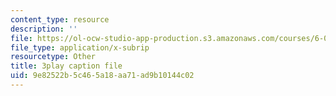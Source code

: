 ```yaml
---
content_type: resource
description: ''
file: https://ol-ocw-studio-app-production.s3.amazonaws.com/courses/6-004-computation-structures-spring-2017/9e82522b5c465a18aa71ad9b10144c02_3LQUrpSADx8.vtt
file_type: application/x-subrip
resourcetype: Other
title: 3play caption file
uid: 9e82522b-5c46-5a18-aa71-ad9b10144c02
---
```

